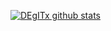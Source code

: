[![DEgITx github stats](https://github-readme-stats.vercel.app/api?username=DEgITx&bg_color=30,e96443,904e95&title_color=fff&text_color=fff&show_icons=false&count_private=true&include_all_commits=true)](https://github.com/DEgITx)
